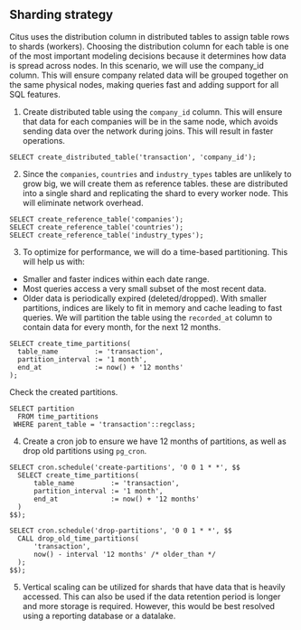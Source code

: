 ## Sharding strategy

Citus uses the distribution column in distributed tables to assign table rows to shards (workers). Choosing the distribution column for each table is one of the most important modeling decisions because it determines how data is spread across nodes. In this scenario, we will use the company_id column. This will ensure company related data will be grouped together on the same physical nodes, making queries fast and adding support for all SQL features. 

1. Create distributed table using the `company_id` column. This will ensure that data for each companies will be in the same node, which avoids sending data over the network during joins. This will result in faster operations.
```console
SELECT create_distributed_table('transaction', 'company_id');
```
2. Since the `companies`, `countries` and `industry_types` tables are unlikely to grow big, we will create them as reference tables. these are distributed into a single shard and replicating the shard to every worker node. This will eliminate network overhead.
```console
SELECT create_reference_table('companies');
SELECT create_reference_table('countries');
SELECT create_reference_table('industry_types');
```
3. To optimize for performance, we will do a time-based partitioning. This will help us with:
- Smaller and faster indices within each date range.
- Most queries access a very small subset of the most recent data.
- Older data is periodically expired (deleted/dropped).
With smaller partitions, indices are likely to fit in memory and cache leading to fast queries.
We will partition the table using the `recorded_at` column to contain data for every month, for the next 12 months.
```console
SELECT create_time_partitions(
  table_name         := 'transaction',
  partition_interval := '1 month',
  end_at             := now() + '12 months'
);
```
Check the created partitions.
```console
SELECT partition
  FROM time_partitions
 WHERE parent_table = 'transaction'::regclass;
 ```
4. Create a cron job to ensure we have 12 months of partitions, as well as drop old partitions using `pg_cron`.
```console
SELECT cron.schedule('create-partitions', '0 0 1 * *', $$
  SELECT create_time_partitions(
      table_name         := 'transaction',
      partition_interval := '1 month',
      end_at             := now() + '12 months'
  )
$$);
```
```console
SELECT cron.schedule('drop-partitions', '0 0 1 * *', $$
  CALL drop_old_time_partitions(
      'transaction',
      now() - interval '12 months' /* older_than */
  );
$$);
```
5. Vertical scaling can be utilized for shards that have data that is heavily accessed. This can also be used if the data retention period is longer and more storage is required. However, this would be best resolved using a reporting database or a datalake.

